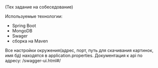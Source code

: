 (Тех задание на собеседование)

Используемые технологии:
 - Spring Boot
 - MongoDB
 - Swager
 - сборка на Maven

Все настройки окружения(адрес, порт, путь для скачивания картинок, имя бд) находятся в application.properties.
Документация к api по адресу: <server-address>/swagger-ui.html#/
